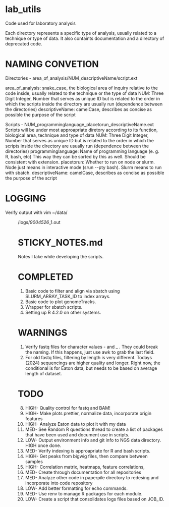 # lab_utils
Code used for laboratory analysis

Each directory represents a specific type of analysis, usually related to a technique or type of data. It also containts documentation and a directory of deprecated code.

# NAMING CONVETION

Directories - area_of_analysis/NUM_descriptiveName/script.ext

area_of_analysis: snake_case, the biological area of inquiry relative to the code inside, usually related to the technique or the type of data
NUM: Three Digit Integer, Number that serves as unique ID but is related to the order in which the scripts inside the directory are usually run (dependence between the directories)
descriptiveName: camelCase, describes as concise as possible the purpose of the script

Scripts - NUM_programminglanguage_placetorun_descriptiveName.ext
Scripts will be under most approapriate diretory according to its function, biological area, technique and type of data
NUM: Three Digit Integer, Number that serves as unique ID but is related to the order in which the scripts inside the directory are usually run (dependence between the directories)
programminglanguage: Name of programming language (e. g. R, bash, etc) This way they can be sorted by this as well. Should be consistent with extension.
placetorun: Whether to run on node or slurm. Node just means in interactive mode (srun --pty bash). Slurm means to run with sbatch. 
descriptiveName: camelCase, describes as concise as possible the purpose of the script

# LOGGING
Verify output with vim ~/data/<dir>/logs/*_9004526_*_1.out

# STICKY_NOTES.md
Notes I take while developing the scripts. 
# COMPLETED
1. Basic code to filter and align via sbatch using SLURM_ARRAY_TASK_ID to index arrays.
2. Basic code to plot genomeTracks.
3. Wrapper for sbatch scripts.
4. Setting up R 4.2.0 on other systems.

# WARNINGS
1. Verify fastq files for character values - and _ . They could break the naming. If this happens, just use awk to grab the last field.
2. For old fastq files, filtering by length is very different. Todays (2024) sequencings  are higher quality and longer. Right now, the conditional is for Eaton data, but needs to be based on average length of dataset.

# TODO

8. HIGH- Quality control for fastq and BAM!
5. HIGH- Make plots prettier, normalize data, incorporate origin features
3. HIGH- Analyze Eaton data to plot it with my data
1. MED- See Random R questions thread to create a list of packages that have been used and document use in scripts.
2. LOW- Output environment info and git info to NGS data directory. HIGH once done. 
4. MED- Verify indexing is approapriate for R and bash scripts. 
6. HIGH- Get peaks from bigwig files, then compare between samples
7. HIGH- Correlation matrix, heatmaps, feature correlations, 
9. MED- Create through documentation for all repositories
10. MED- Analyze other code in paperpile directory to redesing and incorporate into code repository
11. LOW- Add better formatting for echo commands. 
12. MED- Use renv to manage R packages for each module.
13. LOW- Create a script that consolidates logs files based on JOB_ID.
